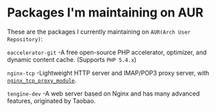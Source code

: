 Packages I'm maintaining on AUR
====

These are the packages I currently maintaining on `AUR(Arch User Repository)`:

`eaccelerator-git` -A free open-source PHP accelerator, optimizer, and dynamic content cache. (Supports `PHP 5.4.x`)

`nginx-tcp` -Lightweight HTTP server and IMAP/POP3 proxy server, with [`nginx_tcp_proxy_module`](https://github.com/yaoweibin/nginx_tcp_proxy_module).

`tengine-dev` -A web server based on Nginx and has many advanced features, originated by Taobao.


